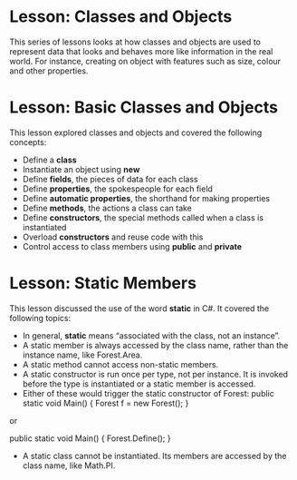 # Lesson: Classes and Objects

This series of lessons looks at how classes and objects are used to represent data that looks and behaves more like information in the real world. For instance, creating on object with features such as size, colour and other properties.

# Lesson: Basic Classes and Objects

This lesson explored classes and objects and covered the following concepts:
- Define a **class**
- Instantiate an object using **new**
- Define **fields**, the pieces of data for each class
- Define **properties**, the spokespeople for each field
- Define **automatic properties**, the shorthand for making properties
- Define **methods**, the actions a class can take
- Define **constructors**, the special methods called when a class is instantiated
- Overload **constructors** and reuse code with this
- Control access to class members using **public** and **private**

# Lesson: Static Members

This lesson discussed the use of the word **static** in C#. It covered the following topics:
- In general, **static** means “associated with the class, not an instance”.
- A static member is always accessed by the class name, rather than the instance name, like Forest.Area.
- A static method cannot access non-static members.
- A static constructor is run once per type, not per instance. It is invoked before the type is instantiated or a static member is accessed.
- Either of these would trigger the static constructor of Forest:
public static void Main() {
  Forest f  = new Forest(); 
}

or

public static void Main() {
  Forest.Define(); 
}

- A static class cannot be instantiated. Its members are accessed by the class name, like Math.PI.
